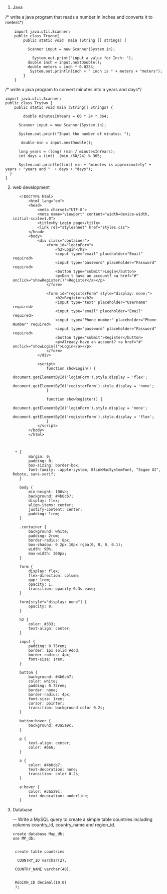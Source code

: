   1. Java
 
  
  /* write a java program that reads a number in inches and converts it to meters*/

        import java.util.Scanner;
        public class Tryone{
            public static void  main (String [] strings) {

              Scanner input = new Scanner(System.in);

                System.out.print("input a value for Inch: ");
              double inch = input.nextDouble();
              double meters = inch * 0.0254;
               System.out.println(inch + " inch is " + meters + "meters");
            }
        }



/* write a java program to convert minutes into a years and days*/

    import java.util.Scanner;
    public class Trytwo {
        public static void main (String[] Strings) {

            double minutesInYears = 60 * 24 * 364;

          Scanner input = new Scanner(System.in);

          System.out.print("Input the number of minutes: ");

           double min = input.nextDouble();

          long years = (long) (min / minutesInYears);
          int days = (int)  (min /60/24) % 365;

          System.out.println((int) min + "minutes is approximately" + years + "years and "  + days + "days");
      }
    }  



2. web development

          <!DOCTYPE html>
              <html lang="en">
              <head>
                  <meta charset="UTF-8">
                  <meta name="viewport" content="width=device-width, initial-scale=1.0">
                  <title>My Login page</title>
                  <link rel="stylesheet" href="styles.css">
              </head>
              <body>
                  <div class="container">
                      <form id="loginForm">
                          <h2>Login</h2>
                          <input type="email" placeholder="Email" required>
                          <input type="password" placeholder="Password" required>
                          <button type="submit">Login</button>
                          <p>Don't have an account? <a href="#" onclick="showRegister()">Register</a></p>
                      </form>
              
                      <form id="registerForm" style="display: none;">
                          <h2>Register</h2>
                          <input type="text" placeholder="Username" required>
                          <input type="email" placeholder="Email" required>
                          <input type="Phone number" placeholder="Phone Number" required>
                          <input type="password" placeholder="Password" required>
                          <button type="submit">Register</button>
                          <p>Already have an account? <a href="#" onclick="showLogin()">Login</a></p>
                      </form>
                  </div>
              
                  <script>
                      function showLogin() {
                          document.getElementById('loginForm').style.display = 'flex';
                          document.getElementById('registerForm').style.display = 'none';
                      }
              
                      function showRegister() {
                          document.getElementById('loginForm').style.display = 'none';
                          document.getElementById('registerForm').style.display = 'flex';
                      }
                  </script>
              </body>
              </html>

  
  
        * {
              margin: 0;
              padding: 0;
              box-sizing: border-box;
              font-family: -apple-system, BlinkMacSystemFont, "Segoe UI", Roboto, sans-serif;
          }
          
          body {
              min-height: 100vh;
              background: #4b6cb7;
              display: flex;
              align-items: center;
              justify-content: center;
              padding: 1rem;
          }
          
          .container {
              background: white;
              padding: 2rem;
              border-radius: 8px;
              box-shadow: 0 2px 10px rgba(0, 0, 0, 0.1);
              width: 90%;
              max-width: 360px;
          }
          
          form {
              display: flex;
              flex-direction: column;
              gap: 1rem;
              opacity: 1;
              transition: opacity 0.3s ease;
          }
          
          form[style*="display: none"] {
              opacity: 0;
          }
          
          h2 {
              color: #333;
              text-align: center;
          }
          
          input {
              padding: 0.75rem;
              border: 1px solid #ddd;
              border-radius: 4px;
              font-size: 1rem;
          }
          
          button {
              background: #4b6cb7;
              color: white;
              padding: 0.75rem;
              border: none;
              border-radius: 4px;
              font-size: 1rem;
              cursor: pointer;
              transition: background-color 0.2s;
          }
          
          button:hover {
              background: #3a5a9c;
          }
          
          p {
              text-align: center;
              color: #666;
          }
          
          a {
              color: #4b6cb7;
              text-decoration: none;
              transition: color 0.2s;
          }
          
          a:hover {
              color: #3a5a9c;
              text-decoration: underline;
          }

3. Database

   -- Write a MySQL query to create a simple table countries including columns country_id, country_name and region_id.

       create database Map_db;
       use MP_db;

        
        create table countries

         COUNTRY_ID varchar(2),

        COUNTRY_NAME varchar(40),

        
        REGION_ID decimal(10,0)
        );
    
                      

